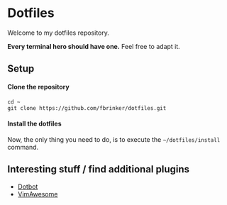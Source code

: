# Dotfiles
Welcome to my dotfiles repository. 

**Every terminal hero should have one.** Feel free to adapt it.

## Setup
#### Clone the repository
```
cd ~
git clone https://github.com/fbrinker/dotfiles.git
```

#### Install the dotfiles
Now, the only thing you need to do, is to execute the `~/dotfiles/install` command.

## Interesting stuff / find additional plugins
* [Dotbot](https://git.io/dotbot)
* [VimAwesome](http://vimawesome.com/)

